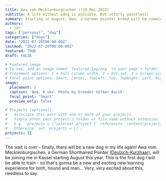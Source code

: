 ```yaml
---
title: Awa vom Mecklenburgischen (*29 Mai 2022)
subtitle: A life without adog is possible. But utterly pointless!
summary: Starting in August, Awa, a German pointer breed will be roaming the North-Hessian countryside with me.
authors:
  - jkr
tags: ["personal", "dog"]
categories: ["dogs"]
date: "2022-07-20T00:00:00Z"
lastmod: "2022-07-20T00:00:00Z"
featured: TRUE
draft: FALSE

# Featured image
# To use, add an image named `featured.jpg/png` to your page's folder.
# Placement options: 1 = Full column width, 2 = Out-set, 3 = Screen-width
# Focal point options: Smart, Center, TopLeft, Top, TopRight, Left, Right, BottomLeft, Bottom, BottomRight
image:
  placement: 2
  caption: 'Awa, 6 wks. Photo by breeder Volker Barck'
  focal_point: "Smart"
  preview_only: false

# Projects (optional).
#   Associate this post with one or more of your projects.
#   Simply enter your project's folder or file name without extension.
#   E.g. `projects = ["internal-project"]` references `content/project/deep-learning/index.md`.
#   Otherwise, set `projects = []`.
projects: []
---
```


The wait is over - finally, there will be a new dog in my life again! Awa vom Mecklenburgischen, a German Shorthaired Pointer [(Deutsch-Kurzhaar)](https://en.wikipedia.org/wiki/German_Shorthaired_Pointer), will be joining me in Kassel starting August this year. This is the first dog I will be able to train - so that's gonna be a new and excting new learning experience for both, hound and man... Very, very excited about this, needless to say.
